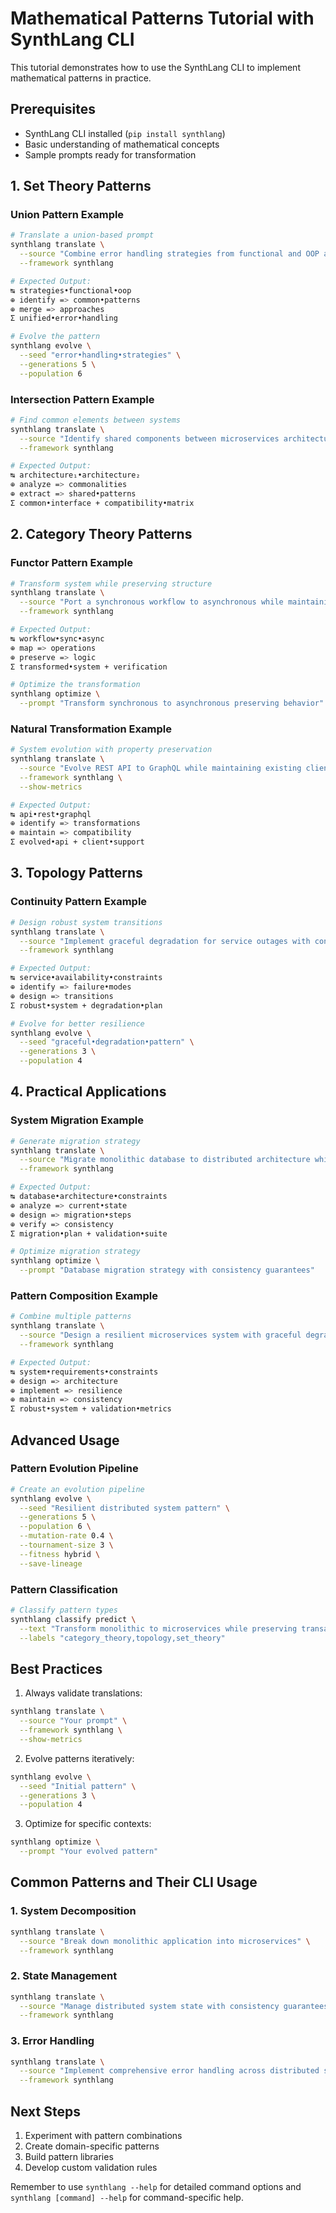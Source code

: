 # Mathematical Patterns Tutorial with SynthLang CLI

This tutorial demonstrates how to use the SynthLang CLI to implement mathematical patterns in practice.

## Prerequisites
- SynthLang CLI installed (`pip install synthlang`)
- Basic understanding of mathematical concepts
- Sample prompts ready for transformation

## 1. Set Theory Patterns

### Union Pattern Example
```bash
# Translate a union-based prompt
synthlang translate \
  --source "Combine error handling strategies from functional and OOP approaches" \
  --framework synthlang

# Expected Output:
↹ strategies•functional•oop
⊕ identify => common•patterns
⊕ merge => approaches
Σ unified•error•handling

# Evolve the pattern
synthlang evolve \
  --seed "error•handling•strategies" \
  --generations 5 \
  --population 6
```

### Intersection Pattern Example
```bash
# Find common elements between systems
synthlang translate \
  --source "Identify shared components between microservices architecture and serverless functions" \
  --framework synthlang

# Expected Output:
↹ architecture₁•architecture₂
⊕ analyze => commonalities
⊕ extract => shared•patterns
Σ common•interface + compatibility•matrix
```

## 2. Category Theory Patterns

### Functor Pattern Example
```bash
# Transform system while preserving structure
synthlang translate \
  --source "Port a synchronous workflow to asynchronous while maintaining business logic" \
  --framework synthlang

# Expected Output:
↹ workflow•sync•async
⊕ map => operations
⊕ preserve => logic
Σ transformed•system + verification

# Optimize the transformation
synthlang optimize \
  --prompt "Transform synchronous to asynchronous preserving behavior"
```

### Natural Transformation Example
```bash
# System evolution with property preservation
synthlang translate \
  --source "Evolve REST API to GraphQL while maintaining existing client compatibility" \
  --framework synthlang \
  --show-metrics

# Expected Output:
↹ api•rest•graphql
⊕ identify => transformations
⊕ maintain => compatibility
Σ evolved•api + client•support
```

## 3. Topology Patterns

### Continuity Pattern Example
```bash
# Design robust system transitions
synthlang translate \
  --source "Implement graceful degradation for service outages with continuous availability" \
  --framework synthlang

# Expected Output:
↹ service•availability•constraints
⊕ identify => failure•modes
⊕ design => transitions
Σ robust•system + degradation•plan

# Evolve for better resilience
synthlang evolve \
  --seed "graceful•degradation•pattern" \
  --generations 3 \
  --population 4
```

## 4. Practical Applications

### System Migration Example
```bash
# Generate migration strategy
synthlang translate \
  --source "Migrate monolithic database to distributed architecture while maintaining data consistency" \
  --framework synthlang

# Expected Output:
↹ database•architecture•constraints
⊕ analyze => current•state
⊕ design => migration•steps
⊕ verify => consistency
Σ migration•plan + validation•suite

# Optimize migration strategy
synthlang optimize \
  --prompt "Database migration strategy with consistency guarantees"
```

### Pattern Composition Example
```bash
# Combine multiple patterns
synthlang translate \
  --source "Design a resilient microservices system with graceful degradation and consistent state management" \
  --framework synthlang

# Expected Output:
↹ system•requirements•constraints
⊕ design => architecture
⊕ implement => resilience
⊕ maintain => consistency
Σ robust•system + validation•metrics
```

## Advanced Usage

### Pattern Evolution Pipeline
```bash
# Create an evolution pipeline
synthlang evolve \
  --seed "Resilient distributed system pattern" \
  --generations 5 \
  --population 6 \
  --mutation-rate 0.4 \
  --tournament-size 3 \
  --fitness hybrid \
  --save-lineage
```

### Pattern Classification
```bash
# Classify pattern types
synthlang classify predict \
  --text "Transform monolithic to microservices while preserving transaction boundaries" \
  --labels "category_theory,topology,set_theory"
```

## Best Practices

1. Always validate translations:
```bash
synthlang translate \
  --source "Your prompt" \
  --framework synthlang \
  --show-metrics
```

2. Evolve patterns iteratively:
```bash
synthlang evolve \
  --seed "Initial pattern" \
  --generations 3 \
  --population 4
```

3. Optimize for specific contexts:
```bash
synthlang optimize \
  --prompt "Your evolved pattern"
```

## Common Patterns and Their CLI Usage

### 1. System Decomposition
```bash
synthlang translate \
  --source "Break down monolithic application into microservices" \
  --framework synthlang
```

### 2. State Management
```bash
synthlang translate \
  --source "Manage distributed system state with consistency guarantees" \
  --framework synthlang
```

### 3. Error Handling
```bash
synthlang translate \
  --source "Implement comprehensive error handling across distributed services" \
  --framework synthlang
```

## Next Steps

1. Experiment with pattern combinations
2. Create domain-specific patterns
3. Build pattern libraries
4. Develop custom validation rules

Remember to use `synthlang --help` for detailed command options and `synthlang [command] --help` for command-specific help.
